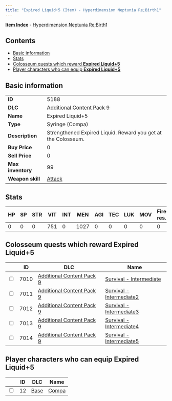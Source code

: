 ```yaml
---
title: "Expired Liquid+5 (Item) - Hyperdimension Neptunia Re;Birth1"
---
```


[**Item Index**](/neptunia/rb1/item/index.html) - [Hyperdimension Neptunia Re;Birth1](/neptunia/rb1)

## Contents

- [Basic information](#basic-information)
- [Stats](#stats)
- [Colosseum quests which reward **Expired Liquid+5**](#colosseum-quests-which-reward-expired-liquid-5)
- [Player characters who can equip **Expired Liquid+5**](#player-characters-who-can-equip-expired-liquid-5)

## Basic information

|   |   |
| -- | -- |
| **ID** | 5188 |
| **DLC** | [Additional Content Pack 9](/neptunia/rb1/dlc/18-pack9.html) |
| **Name** | Expired Liquid+5 |
| **Type** | Syringe (Compa) |
| **Description** | Strengthened Expired Liquid. Reward you get at the Colosseum. |
| **Buy Price** | 0 |
| **Sell Price** | 0 |
| **Max inventory** | 99 |
| **Weapon skill** | [Attack](/neptunia/rb1/skill/1-2001-attack.html) |


## Stats

| HP | SP | STR | VIT | INT | MEN | AGI | TEC | LUK | MOV | Fire res. | Ice res. | Wind res. | Lightning res. |
| -- | -- | --- | --- | --- | --- | --- | --- | --- | --- | --------- | -------- | --------- | -------------- |
| 0 | 0 | 0 | 751 | 0 | 1027 | 0 | 0 | 0 | 0 | 0 | 0 | 0 | 0 |


## Colosseum quests which reward **Expired Liquid+5**

|    | ID | DLC | Name |
| -- | -- | --- | ---- |
| <input type="checkbox" id="rb1-colosseum-18-7010" class="trackbox" /> | 7010 | [Additional Content Pack 9](/neptunia/rb1/dlc/18-pack9.html) | [Survival - Intermediate](/neptunia/rb1/colosseum/18-7010-survival-intermediate.html) |
| <input type="checkbox" id="rb1-colosseum-18-7011" class="trackbox" /> | 7011 | [Additional Content Pack 9](/neptunia/rb1/dlc/18-pack9.html) | [Survival - Intermediate2](/neptunia/rb1/colosseum/18-7011-survival-intermediate2.html) |
| <input type="checkbox" id="rb1-colosseum-18-7012" class="trackbox" /> | 7012 | [Additional Content Pack 9](/neptunia/rb1/dlc/18-pack9.html) | [Survival - Intermediate3](/neptunia/rb1/colosseum/18-7012-survival-intermediate3.html) |
| <input type="checkbox" id="rb1-colosseum-18-7013" class="trackbox" /> | 7013 | [Additional Content Pack 9](/neptunia/rb1/dlc/18-pack9.html) | [Survival - Intermediate4](/neptunia/rb1/colosseum/18-7013-survival-intermediate4.html) |
| <input type="checkbox" id="rb1-colosseum-18-7014" class="trackbox" /> | 7014 | [Additional Content Pack 9](/neptunia/rb1/dlc/18-pack9.html) | [Survival - Intermediate5](/neptunia/rb1/colosseum/18-7014-survival-intermediate5.html) |


## Player characters who can equip **Expired Liquid+5**

|    | ID | DLC | Name |
| -- | -- | --- | ---- |
| <input type="checkbox" id="rb1-player-1-12" class="trackbox" /> | 12 | [Base](/neptunia/rb1/dlc/1-base.html) | [Compa](/neptunia/rb1/player/1-12-compa.html) |

